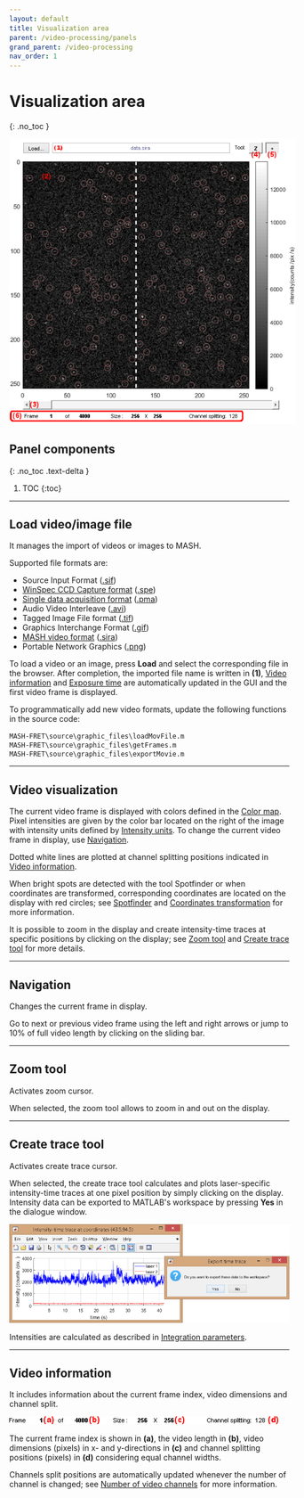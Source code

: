 ```yaml
---
layout: default
title: Visualization area
parent: /video-processing/panels
grand_parent: /video-processing
nav_order: 1
---
```


# Visualization area
{: .no_toc }

<a href="../../assets/images/gui/VP-area-visu.png"><img src="../../assets/images/gui/VP-area-visu.png" style="max-width: 516px;"/></a>

## Panel components
{: .no_toc .text-delta }

1. TOC
{:toc}

---

## Load video/image file

It manages the import of videos or images to MASH.

Supported file formats are:
* Source Input Format (<u>.sif</u>)
* [WinSpec CCD Capture format](http://www.mpi.stonybrook.edu/nsls/X17B2/support/camera.htm) (<u>.spe</u>)
* [Single data acquisition format](https://cplc.illinois.edu/software/) (<u>.pma</u>)
* Audio Video Interleave (<u>.avi</u>)
* Tagged Image File format (<u>.tif</u>)
* Graphics Interchange Format (<u>.gif</u>)
* [MASH video format](../../output-files/sira-mash-video.html) (<u>.sira</u>)
* Portable Network Graphics (<u>.png</u>)

To load a video or an image, press **Load** and select the corresponding file in the browser.
After completion, the imported file name is written in **(1)**, 
[Video information](#video-information) and
[Exposure time](panel-experiment-settings#exposure-time) are automatically updated in the GUI and the first video frame is displayed.

To programmatically add new video formats, update the following functions in the source code:

```
MASH-FRET\source\graphic_files\loadMovFile.m
MASH-FRET\source\graphic_files\getFrames.m
MASH-FRET\source\graphic_files\exportMovie.m
```

---

## Video visualization

The current video frame is displayed with colors defined in the 
[Color map](panel-plot#color-map).
Pixel intensities are given by the color bar located on the right of the image with intensity units defined by 
[Intensity units](panel-plot#intensity-units). 
To change the current video frame in display, use 
[Navigation](#navigation).

Dotted white lines are plotted at channel splitting positions indicated in 
[Video information](#video-information).

When bright spots are detected with the tool Spotfinder or when coordinates are transformed, corresponding coordinates are located on the display with red circles; see 
[Spotfinder](panel-molecule-coordinates#spotfinder) and 
[Coordinates transformation](panel-molecule-coordinates#coordinates-transformation) for more information.

It is possible to zoom in the display and create intensity-time traces at specific positions by clicking on the display; see 
[Zoom tool](#zoom-tool) and 
[Create trace tool](#create-trace-tool) for more details.

---

## Navigation

Changes the current frame in display.

Go to next or previous video frame using the left and right arrows or jump to 10% of full video length by clicking on the sliding bar.

---

## Zoom tool

Activates zoom cursor.

When selected, the zoom tool allows to zoom in and out on the display.

---

## Create trace tool

Activates create trace cursor.

When selected, the create trace tool calculates and plots laser-specific intensity-time traces at one pixel position by simply clicking on the display.
Intensity data can be exported to MATLAB's workspace by pressing **Yes** in the dialogue window.

<a href="../../assets/images/gui/VP-area-visu-traces.png"><img src="../../assets/images/gui/VP-area-visu-traces.png" /></a>

Intensities are calculated as described in 
[Integration parameters](panel-intensity-integration#integration-parameters).

---

## Video information

It includes information about the current frame index, video dimensions and channel split.

<a href="../../assets/images/gui/VP-area-visu-info.png"><img src="../../assets/images/gui/VP-area-visu-info.png" style="max-width: 484px;"/></a>

The current frame index is shown in **(a)**, the video length in **(b)**, video dimensions (pixels) in x- and y-directions in **(c)** and channel splitting positions (pixels) in **(d)** considering equal channel widths.

Channels split positions are automatically updated whenever the number of channel is changed; see 
[Number of video channels](panel-experiment-settings#number-of-video-channels) for more information.
